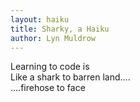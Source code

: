 ```yaml
---
layout: haiku
title: Sharky, a Haiku
author: Lyn Muldrow
---
```


Learning to code is<br>
Like a shark to barren land....<br>
....firehose to face<br>
